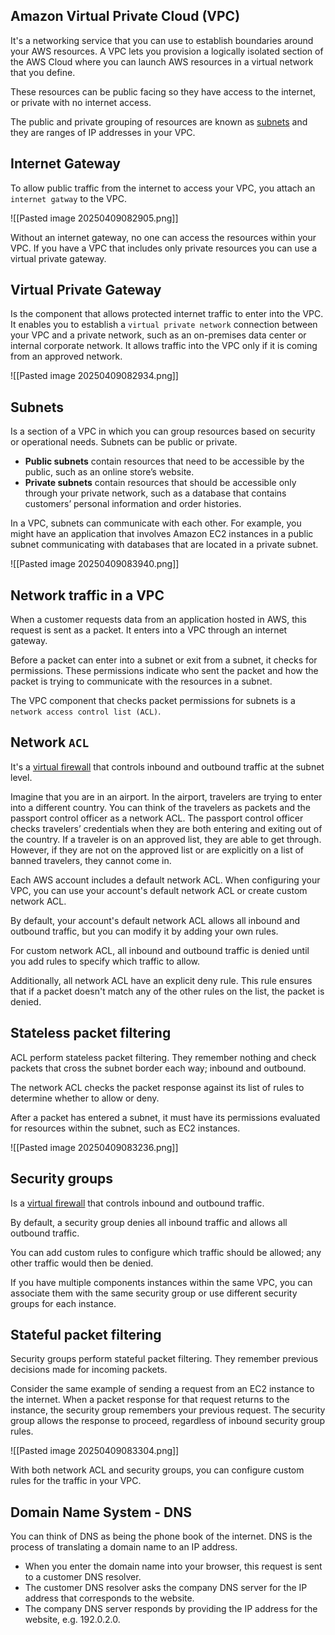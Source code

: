 ## Amazon Virtual Private Cloud (VPC)
It's a networking service that you can use to establish boundaries around your AWS resources.
A VPC lets you provision a logically isolated section of the AWS Cloud where you can launch AWS resources in a virtual network that you define.

These resources can be public facing so they have access to the internet, or private with no internet access.

The public and private grouping of resources are known as [subnets](#Subnets) and they are ranges of IP addresses in your VPC.
## Internet Gateway
To allow public traffic from the internet to access your VPC, you attach an `internet gatway` to the VPC.

![[Pasted image 20250409082905.png]]

Without an internet gateway, no one can access the resources within your VPC. If you have a VPC that includes only private resources you can use a virtual private gateway.
## Virtual Private Gateway
Is the component that allows protected internet traffic to enter into the VPC. It enables you to establish a `virtual private network` connection between your VPC and a private network, such as an on-premises data center or internal corporate network. It allows traffic into the VPC only if it is coming from an approved network.

![[Pasted image 20250409082934.png]]
## Subnets
Is a section of a VPC in which you can group resources based on security or operational needs. Subnets can be public or private.

- **Public subnets** contain resources that need to be accessible by the public, such as an online store’s website.
- **Private subnets** contain resources that should be accessible only through your private network, such as a database that contains customers’ personal information and order histories. 

In a VPC, subnets can communicate with each other. For example, you might have an application that involves Amazon EC2 instances in a public subnet communicating with databases that are located in a private subnet.

![[Pasted image 20250409083940.png]]
## Network traffic in a VPC
When a customer requests data from an application hosted in AWS, this request is sent as a packet. It enters into a VPC through an internet gateway.

Before a packet can enter into a subnet or exit from a subnet, it checks for permissions. These permissions indicate who sent the packet and how the packet is trying to communicate with the resources in a subnet.

The VPC component that checks packet permissions for subnets is a `network access control list (ACL)`.
## Network `ACL`
It's a [virtual firewall](firewall.md) that controls inbound and outbound traffic at the subnet level.

Imagine that you are in an airport. In the airport, travelers are trying to enter into a different country.
You can think of the travelers as packets and the passport control officer as a network ACL. The passport control officer checks travelers’ credentials when they are both entering and exiting out of the country. If a traveler is on an approved list, they are able to get through. However, if they are not on the approved list or are explicitly on a list of banned travelers, they cannot come in.

Each AWS account includes a default network ACL. When configuring your VPC, you can use your account's default network ACL or create custom network ACL.

By default, your account's default network ACL allows all inbound and outbound traffic, but you can modify it by adding your own rules.

For custom network ACL, all inbound and outbound traffic is denied until you add rules to specify which traffic to allow.

Additionally, all network ACL have an explicit deny rule. This rule ensures that if a packet doesn't match any of the other rules on the list, the packet is denied.
## Stateless packet filtering
ACL perform stateless packet filtering. They remember nothing and check packets that cross the subnet border each way; inbound and outbound.

The network ACL checks the packet response against its list of rules to determine whether to allow or deny.

After a packet has entered a subnet, it must have its permissions evaluated for resources within the subnet, such as EC2 instances.

![[Pasted image 20250409083236.png]]
## Security groups
Is a [virtual firewall](firewall.md) that controls inbound and outbound traffic.

By default, a security group denies all inbound traffic and allows all outbound traffic.

You can add custom rules to configure which traffic should be allowed; any other traffic would then be denied.

If you have multiple components instances within the same VPC, you can associate them with the same security group or use different security groups for each instance.
## Stateful packet filtering
Security groups perform stateful packet filtering. They remember previous decisions made for incoming packets.

Consider the same example of sending a request from an EC2 instance to the internet. When a packet response for that request returns to the instance, the security group remembers your previous request. The security group allows the response to proceed, regardless of inbound security group rules.

![[Pasted image 20250409083304.png]]

With both network ACL and security groups, you can configure custom rules for the traffic in your VPC.
## Domain Name System - DNS
You can think of DNS as being the phone book of the internet. DNS is the process of translating a domain name to an IP address.
- When you enter the domain name into your browser, this request is sent to a customer DNS resolver.
- The customer DNS resolver asks the company DNS server for the IP address that corresponds to the website.
- The company DNS server responds by providing the IP address for the website, e.g. 192.0.2.0.